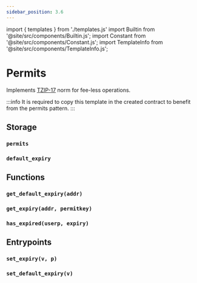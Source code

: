```yaml
---
sidebar_position: 3.6
---
```


import { templates } from './templates.js'
import Builtin from '@site/src/components/Builtin.js';
import Constant from '@site/src/components/Constant.js';
import TemplateInfo from '@site/src/components/TemplateInfo.js';

# Permits

Implements [TZIP-17](https://tzip.tezosagora.org/proposal/tzip-17/) norm for fee-less operations.

:::info
It is required to copy this template in the created contract to benefit from the permits pattern.
:::

<TemplateInfo data={templates.permits.info} />

## Storage

### `permits`

<Constant data={templates.permits.permits} />

### `default_expiry`

<Constant data={templates.permits.default_expiry} />

## Functions

### `get_default_expiry(addr)`

### `get_expiry(addr, permitkey)`

### `has_expired(userp, expiry)`

## Entrypoints

### `set_expiry(v, p)`

### `set_default_expiry(v)`
